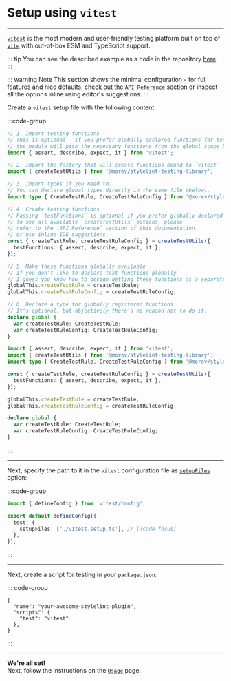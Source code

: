 # Setup using `vitest`

---

[`vitest`](https://vitest.dev/) is the most modern and user-friendly testing platform built
on top of [`vite`](https://vite.dev/) with out-of-box ESM and TypeScript support.

::: tip
You can see the described example as a code
in the repository [here](https://github.com/morevm/stylelint-testing-library/examples/vitest).
:::

::: warning Note
This section shows the minimal configuration - for full features and nice defaults,
check out the `API Reference` section or inspect all the options inline using editor's suggestions.
:::

Create a `vitest` setup file with the following content:

:::code-group

```ts [vitest.setup.ts]
// 1. Import testing functions
// This is optional - if you prefer globally declared functions for testing,
// the module will pick the necessary functions from the global scope by itself.
import { assert, describe, expect, it } from 'vitest';

// 2. Import the factory that will create functions bound to `vitest`
import { createTestUtils } from '@morev/stylelint-testing-library';

// 3. Import types if you need to.
// You can declare global types directly in the same file (below).
import type { CreateTestRule, CreateTestRuleConfig } from '@morev/stylelint-testing-library';

// 4. Create testing functions
// Passing `testFunctions` is optional if you prefer globally declared functions.
// To see all available `createTestUtils` options, please
// refer to the `API Reference` section of this documentation
// or use inline IDE suggestions.
const { createTestRule, createTestRuleConfig } = createTestUtils({
  testFunctions: { assert, describe, expect, it },
});

// 5. Make these functions globally available
// If you don't like to declare test functions globally -
// I guess you know how to design getting these functions as a separate hook :)
globalThis.createTestRule = createTestRule;
globalThis.createTestRuleConfig = createTestRuleConfig;

// 6. Declare a type for globally registered functions
// It's optional, but objectively there's no reason not to do it.
declare global {
  var createTestRule: CreateTestRule;
  var createTestRuleConfig: CreateTestRuleConfig;
}

```

```ts [vitest.setup.ts (without comments)]
import { assert, describe, expect, it } from 'vitest';
import { createTestUtils } from '@morev/stylelint-testing-library';
import type { CreateTestRule, CreateTestRuleConfig } from '@morev/stylelint-testing-library';

const { createTestRule, createTestRuleConfig } = createTestUtils({
  testFunctions: { assert, describe, expect, it },
});

globalThis.createTestRule = createTestRule;
globalThis.createTestRuleConfig = createTestRuleConfig;

declare global {
  var createTestRule: CreateTestRule;
  var createTestRuleConfig: CreateTestRuleConfig;
}

```

:::

---

Next, specify the path to it in the `vitest` configuration file as [`setupFiles`](https://vitest.dev/config/#setupfiles) option:

:::code-group

```ts {5} [vitest.config.ts]
import { defineConfig } from 'vitest/config';

export default defineConfig({
  test: {
    setupFiles: ['./vitest.setup.ts'], // [!code focus]
  },
});

```

:::

---

Next, create a script for testing in your `package.json`:

::: code-group

```json{4} [package.json]
{
  "name": "your-awesome-stylelint-plugin",
  "scripts": {
    "test": "vitest"
  },
}
```

:::

---

**We're all set!** \
Next, follow the instructions on the [`Usage`](/guide/usage) page.
